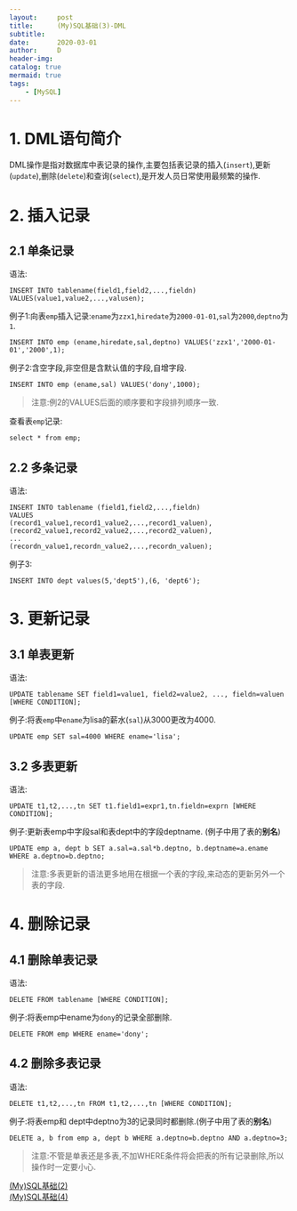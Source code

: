 ```yaml
---
layout:     post
title:      (My)SQL基础(3)-DML
subtitle:   
date:       2020-03-01
author:     D
header-img: 
catalog: true
mermaid: true
tags:
    - [MySQL]
---
```


# 1. DML语句简介
DML操作是指对数据库中表记录的操作,主要包括表记录的插入(`insert`),更新(`update`),删除(`delete`)和查询(`select`),是开发人员日常使用最频繁的操作.

# 2. 插入记录
## 2.1 单条记录
语法:
```
INSERT INTO tablename(field1,field2,...,fieldn) VALUES(value1,value2,...,valusen);
```
例子1:向表`emp`插入记录:`ename`为`zzx1`,`hiredate`为`2000-01-01`,`sal`为`2000`,`deptno`为`1`.
```
INSERT INTO emp (ename,hiredate,sal,deptno) VALUES('zzx1','2000-01-01','2000',1);
```
例子2:含空字段,非空但是含默认值的字段,自增字段.
```
INSERT INTO emp (ename,sal) VALUES('dony',1000);
```
>注意:例2的VALUES后面的顺序要和字段排列顺序一致.

查看表`emp`记录:
```
select * from emp;
```
## 2.2 多条记录
语法:
```
INSERT INTO tablename (field1,field2,...,fieldn)
VALUES
(record1_value1,record1_value2,...,record1_valuen),
(record2_value1,record2_value2,...,record2_valuen),
...
(recordn_value1,recordn_value2,...,recordn_valuen);
```
例子3:
```
INSERT INTO dept values(5,'dept5'),(6, 'dept6');
```
# 3. 更新记录
## 3.1 单表更新
语法:
```
UPDATE tablename SET field1=value1, field2=value2, ..., fieldn=valuen [WHERE CONDITION];
```
例子:将表`emp`中`ename`为lisa的薪水(`sal`)从3000更改为4000.
```
UPDATE emp SET sal=4000 WHERE ename='lisa';
```
## 3.2 多表更新
语法:
```
UPDATE t1,t2,...,tn SET t1.field1=expr1,tn.fieldn=exprn [WHERE CONDITION];
```
例子:更新表emp中字段sal和表dept中的字段deptname. (例子中用了表的**别名**) 
```
UPDATE emp a, dept b SET a.sal=a.sal*b.deptno, b.deptname=a.ename WHERE a.deptno=b.deptno;
```

>注意:多表更新的语法更多地用在根据一个表的字段,来动态的更新另外一个表的字段.

# 4. 删除记录
## 4.1 删除单表记录
语法:
```
DELETE FROM tablename [WHERE CONDITION];
```
例子:将表emp中ename为`dony`的记录全部删除.
```
DELETE FROM emp WHERE ename='dony';
```
## 4.2 删除多表记录
语法:
```
DELETE t1,t2,...,tn FROM t1,t2,...,tn [WHERE CONDITION];
```
例子:将表emp和 dept中deptno为3的记录同时都删除.(例子中用了表的**别名**)
```
DELETE a, b from emp a, dept b WHERE a.deptno=b.deptno AND a.deptno=3;
```

>注意:不管是单表还是多表,不加WHERE条件将会把表的所有记录删除,所以操作时一定要小心.

[(My)SQL基础(2)](https://dm116.github.io/2020/03/01/sql-basic-ddl/)<br>
[(My)SQL基础(4)](https://dm116.github.io/2020/03/02/sql-basic-dql/)<br>

